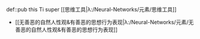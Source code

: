 def::pub this Ti super [[思维工具|λ:/Neural-Networks/元素/思维工具]]



- [[无善恶的自然人性观&有善恶的思想行为表现|λ:/Neural-Networks/元素/无善恶的自然人性观&有善恶的思想行为表现]]